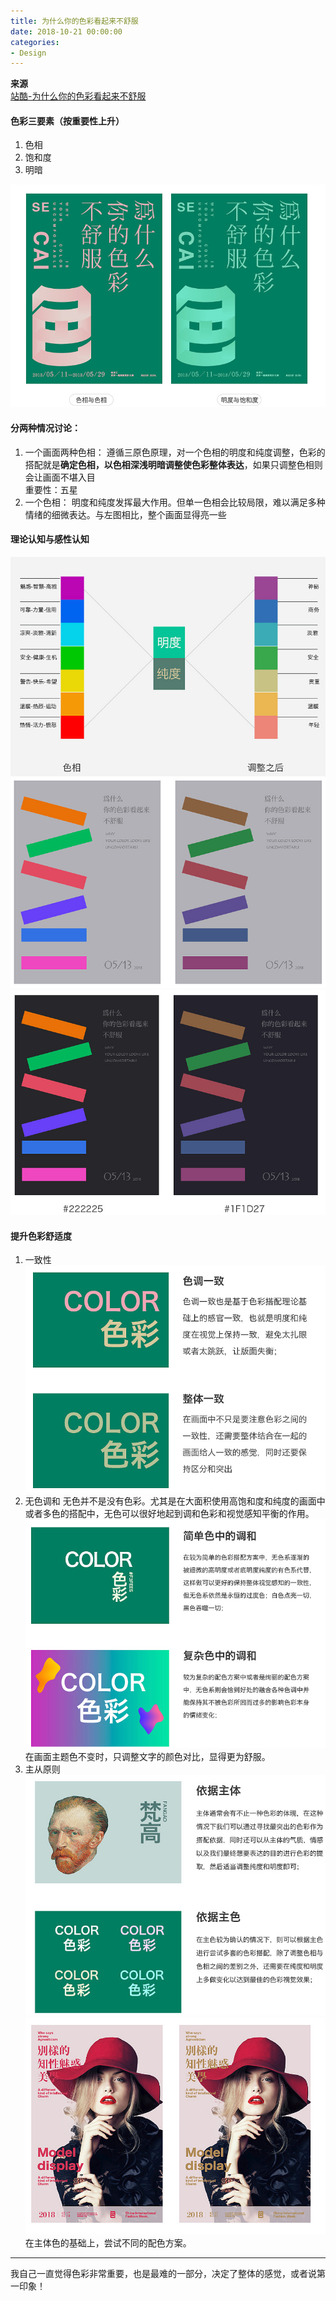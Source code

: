 ```yaml
---
title: 为什么你的色彩看起来不舒服
date: 2018-10-21 00:00:00
categories:
- Design
---
```

**来源**\
[站酷-为什么你的色彩看起来不舒服](http://www.zcool.com.cn/article/ZNjg0ODU2.html)

#### 色彩三要素（按重要性上升）
1. 色相
3. 饱和度
2. 明暗

![image.png](imags/7955445-5c7f09719461e1d3.png)

#### 分两种情况讨论：
1. 一个画面两种色相：
遵循三原色原理，对一个色相的明度和纯度调整，色彩的搭配就是**确定色相，以色相深浅明暗调整使色彩整体表达**，如果只调整色相则会让画面不堪入目  
重要性：五星  
2. 一个色相：
明度和纯度发挥最大作用。但单一色相会比较局限，难以满足多种情绪的细微表达。与左图相比，整个画面显得亮一些

#### 理论认知与感性认知
![image.png](imags/7955445-0f2f08505417e12f.png)  
![image.png](imags/7955445-e19a6db965962a07.png)  
![image.png](imags/7955445-582b9376c59b197f.png)  

#### 提升色彩舒适度
1. 一致性
![image.png](imags/7955445-306b8456b1f9904c.png)  
2. 无色调和
无色并不是没有色彩。尤其是在大面积使用高饱和度和纯度的画面中或者多色的搭配中，无色可以很好地起到调和色彩和视觉感知平衡的作用。  
![image.png](imags/7955445-76c3d412782682e8.png)  
在画面主题色不变时，只调整文字的颜色对比，显得更为舒服。  
3. 主从原则  
![image.png](imags/7955445-ab6f6b7c62512954.png)  
![image.png](imags/7955445-23b5bdc8148cf8f1.png)  
在主体色的基础上，尝试不同的配色方案。  

---
我自己一直觉得色彩非常重要，也是最难的一部分，决定了整体的感觉，或者说第一印象！
